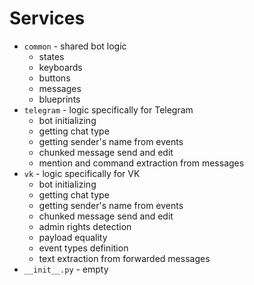 # Services

- `common` - shared bot logic
  - states
  - keyboards
  - buttons
  - messages
  - blueprints
- `telegram` - logic specifically for Telegram
  - bot initializing
  - getting chat type
  - getting sender's name from events
  - chunked message send and edit
  - mention and command extraction from messages
- `vk` - logic specifically for VK
  - bot initializing
  - getting chat type
  - getting sender's name from events
  - chunked message send and edit
  - admin rights detection
  - payload equality
  - event types definition
  - text extraction from forwarded messages
- `__init__.py` - empty